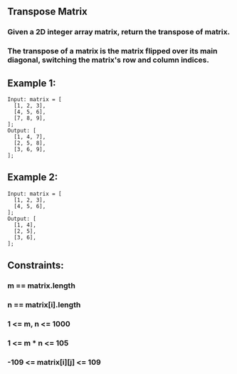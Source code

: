 ## Transpose Matrix

### Given a 2D integer array matrix, return the transpose of matrix.

### The transpose of a matrix is the matrix flipped over its main diagonal, switching the matrix's row and column indices.

## Example 1:

```node
Input: matrix = [
  [1, 2, 3],
  [4, 5, 6],
  [7, 8, 9],
];
Output: [
  [1, 4, 7],
  [2, 5, 8],
  [3, 6, 9],
];
```

## Example 2:

```node
Input: matrix = [
  [1, 2, 3],
  [4, 5, 6],
];
Output: [
  [1, 4],
  [2, 5],
  [3, 6],
];
```

## Constraints:

### m == matrix.length

### n == matrix[i].length

### 1 <= m, n <= 1000

### 1 <= m \* n <= 105

### -109 <= matrix[i][j] <= 109
